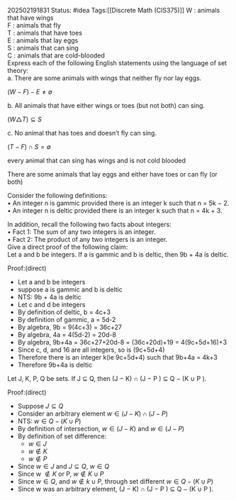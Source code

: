 202502191831
Status: #idea
Tags:[[Discrete Math (CIS375)]]
W : animals that have wings  
F : animals that fly  
T : animals that have toes  
E : animals that lay eggs  
S : animals that can sing  
C : animals that are cold-blooded  
Express each of the following English statements using the language of set theory:  
a. There are some animals with wings that neither fly nor lay eggs. 

$(W -F)-E \neq \emptyset$

b. All animals that have either wings or toes (but not both) can sing.  

$(W \triangle T) \subseteq S$

c. No animal that has toes and doesn’t fly can sing.

$(T -F) \cap S = \emptyset$ 


every animal that can sing has wings and is not cold blooded


There are some animals that lay eggs and either have toes or can fly (or both)



Consider the following definitions:  
• An integer n is gammic provided there is an integer k such that n = 5k − 2.  
• An integer n is deltic provided there is an integer k such that n = 4k + 3.  

In addition, recall the following two facts about integers:  
• Fact 1: The sum of any two integers is an integer.  
• Fact 2: The product of any two integers is an integer.  
Give a direct proof of the following claim:  
Let a and b be integers. If a is gammic and b is deltic, then 9b + 4a is deltic.

Proof:(direct)
- Let a and b be integers
- suppose a is gammic and b is deltic
- NTS: 9b + 4a is deltic
- Let c and d be integers
- By definition of deltic, b = 4c+3
- By definition of gammic, a = 5d-2
- By algebra, 9b = 9(4c+3) = 36c+27
- By algebra, 4a = 4(5d-2) = 20d-8
- By algebra, 9b+4a = 36c+27+20d-8 = (36c+20d)+19 = 4(9c+5d+16)+3
- Since c, d, and 16 are all integers, so is (9c+5d+4)
- Therefore there is an integer k(ie 9c+5d+4) such that 9b+4a = 4k+3
- Therefore 9b+4a is deltic



Let J, K, P, Q be sets. If J ⊆ Q, then (J − K) ∩ (J − P ) ⊆ Q − (K ∪ P ).

Proof:(direct)
- Suppose $J \subseteq Q$
- Consider an arbitrary element $w \in (J-K) \cap (J-P)$
- NTS: $w \in Q − (K ∪ P )$
- By definition of intersection, $w \in (J-K)$ and $w \in (J-P)$
- By definition of set difference:
	- $w \in J$
	- $w \not\in K$
	- $w \not\in P$
- Since $w \in J$ and $J \subseteq Q$, $w \in Q$
- Since w $\not\in K$ or P, $w \not\in K\cup P$ 
- Since $w \in Q$, and $w \not\in k\cup P$, through set different $w \in Q-(K\cup P)$ 
- Since w was an arbitrary element,  (J − K) ∩ (J − P ) ⊆ Q − (K ∪ P ).